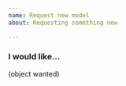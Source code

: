 ```yaml
---
name: Request new model
about: Requesting something new

---
```


### I would like...
(object wanted)
